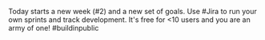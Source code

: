 Today starts a new week (#2) and a new set of goals. Use #Jira to run your own sprints and track development. It's free for <10 users and you are an army of one! #buildinpublic
